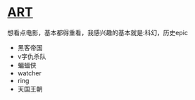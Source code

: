 # [ART](https://github.com/zerone0x/tmpbackup/issues/111)

想看点电影，基本都得重看，我感兴趣的基本就是:科幻，历史epic
- 黑客帝国
- v字仇杀队
- 蝙蝠侠
- watcher
- ring
- 天国王朝